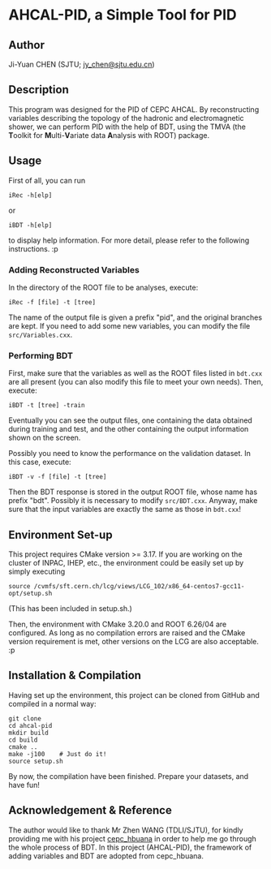 # AHCAL-PID, a Simple Tool for PID

## Author
Ji-Yuan CHEN (SJTU; <jy_chen@sjtu.edu.cn>)

## Description
This program was designed for the PID of CEPC AHCAL.  By reconstructing variables describing the topology of the hadronic and electromagnetic shower, we can perform PID with the help of BDT, using the TMVA (the **T**oolkit for **M**ulti-**V**ariate data **A**nalysis with ROOT) package.

## Usage
First of all, you can run
```shell
iRec -h[elp]
```
or
```shell
iBDT -h[elp]
```
to display help information.  For more detail, please refer to the following instructions. :p

### Adding Reconstructed Variables
In the directory of the ROOT file to be analyses, execute:
```shell
iRec -f [file] -t [tree]
```
The name of the output file is given a prefix "pid", and the original branches are kept.  If you need to add some new variables, you can modify the file `src/Variables.cxx`.

### Performing BDT
First, make sure that the variables as well as the ROOT files listed in `bdt.cxx` are all present (you can also modify this file to meet your own needs).  Then, execute:
```shell
iBDT -t [tree] -train
```
Eventually you can see the output files, one containing the data obtained during training and test, and the other containing the output information shown on the screen.

Possibly you need to know the performance on the validation dataset.  In this case, execute:
```shell
iBDT -v -f [file] -t [tree]
```
Then the BDT response is stored in the output ROOT file, whose name has prefix "bdt".  Possibly it is necessary to modify `src/BDT.cxx`.  Anyway, make sure that the input variables are exactly the same as those in `bdt.cxx`!

## Environment Set-up
This project requires CMake version >= 3.17.  If you are working on the cluster of INPAC, IHEP, etc., the environment could be easily set up by simply executing
```shell
source /cvmfs/sft.cern.ch/lcg/views/LCG_102/x86_64-centos7-gcc11-opt/setup.sh
```
(This has been included in setup.sh.)

Then, the environment with CMake 3.20.0 and ROOT 6.26/04 are configured.  As long as no compilation errors are raised and the CMake version requirement is met, other versions on the LCG are also acceptable. :p

## Installation & Compilation
Having set up the environment, this project can be cloned from GitHub and compiled in a normal way:
```shell
git clone
cd ahcal-pid
mkdir build
cd build
cmake ..
make -j100    # Just do it!
source setup.sh
```

By now, the compilation have been finished.  Prepare your datasets, and have fun!

## Acknowledgement & Reference
The author would like to thank Mr Zhen WANG (TDLI/SJTU), for kindly providing me with his project [cepc\_hbuana](https://github.com/wangz1996/cepc_hbuana) in order to help me go through the whole process of BDT.  In this project (AHCAL-PID), the framework of adding variables and BDT are adopted from cepc\_hbuana.
